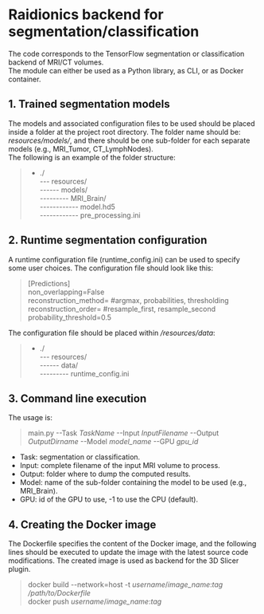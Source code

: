 # Raidionics backend for segmentation/classification
The code corresponds to the TensorFlow segmentation or classification backend of MRI/CT volumes.  
The module can either be used as a Python library, as CLI, or as Docker container.

## 1. Trained segmentation models
The models and associated configuration files to be used should be placed inside a folder
at the project root directory. The folder name should be: *resources/models/*, and there
should be one sub-folder for each separate models (e.g., MRI_Tumor, CT_LymphNodes).  
The following is an example of the folder structure:
> * ./  
> --- resources/  
> ------ models/  
> --------- MRI_Brain/  
> ------------ model.hd5  
> ------------ pre_processing.ini

## 2. Runtime segmentation configuration
A runtime configuration file (runtime_config.ini) can be used to specify some user choices.
The configuration file should look like this:  

>[Predictions]  
>non_overlapping=False  
>reconstruction_method= #argmax, probabilities, thresholding  
>reconstruction_order= #resample_first, resample_second  
>probability_threshold=0.5  

The configuration file should be placed within */resources/data*:
> * ./  
> --- resources/  
> ------ data/  
> --------- runtime_config.ini  

## 3. Command line execution
The usage is:  
> main.py --Task *TaskName* --Input *InputFilename* --Output *OutputDirname* --Model *model_name* --GPU *gpu_id*

* Task: segmentation or classification.  
* Input: complete filename of the input MRI volume to process.  
* Output: folder where to dump the computed results.  
* Model: name of the sub-folder containing the model to be used (e.g., MRI_Brain).  
* GPU: id of the GPU to use, -1 to use the CPU (default).  

## 4. Creating the Docker image
The Dockerfile specifies the content of the Docker image, and the following lines should be 
executed to update the image with the latest source code modifications. The created image is used 
as backend for the 3D Slicer plugin.  

> docker build --network=host -t *username*/*image\_name*:*tag* */path/to/Dockerfile*  
> docker push *username*/*image\_name*:*tag*  